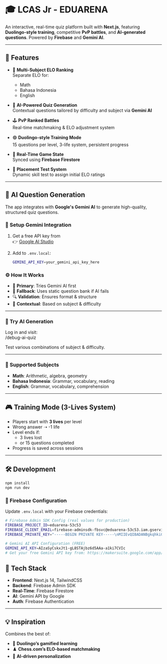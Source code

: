 # 🎓 LCAS Jr - EDUARENA

An interactive, real-time quiz platform built with **Next.js**, featuring **Duolingo-style training**, competitive **PvP battles**, and **AI-generated questions**. Powered by **Firebase** and **Gemini AI**.

---

## 🚀 Features

- 🎯 **Multi-Subject ELO Ranking**  
  Separate ELO for:
  - Math
  - Bahasa Indonesia
  - English

- 🧠 **AI-Powered Quiz Generation**  
  Contextual questions tailored by difficulty and subject via **Gemini AI**

- 🕹️ **PvP Ranked Battles**  
  Real-time matchmaking & ELO adjustment system

- 🟢 **Duolingo-style Training Mode**  
  15 questions per level, 3-life system, persistent progress

- 🔁 **Real-Time Game State**  
  Synced using **Firebase Firestore**

- 🧪 **Placement Test System**  
  Dynamic skill test to assign initial ELO ratings

---

## 🤖 AI Question Generation

The app integrates with **Google's Gemini AI** to generate high-quality, structured quiz questions.

### 🔧 Setup Gemini Integration

1. Get a free API key from  
   👉 [Google AI Studio](https://makersuite.google.com/app/apikey)

2. Add to `.env.local`:
   ```bash
   GEMINI_API_KEY=your_gemini_api_key_here


### ⚙️ How It Works

- 🧠 **Primary**: Tries Gemini AI first  
- 🧰 **Fallback**: Uses static question bank if AI fails  
- 🔍 **Validation**: Ensures format & structure  
- 🎯 **Contextual**: Based on subject & difficulty  

---

### 🧪 Try AI Generation

Log in and visit:  
/debug-ai-quiz

Test various combinations of subject & difficulty.

---

### 📝 Supported Subjects

- **Math**: Arithmetic, algebra, geometry  
- **Bahasa Indonesia**: Grammar, vocabulary, reading  
- **English**: Grammar, vocabulary, comprehension  

---

## 🎮 Training Mode (3-Lives System)

- Players start with **3 lives** per level  
- Wrong answer ➝ -1 life  
- Level ends if:
  - 3 lives lost  
  - or 15 questions completed  
- Progress is saved across sessions  

---

## 🛠️ Development

```bash
npm install
npm run dev
```
### 🔐 Firebase Configuration

Update `.env.local` with your Firebase credentials:

```bash
# Firebase Admin SDK Config (real values for production)
FIREBASE_PROJECT_ID=eduarena-53c53
FIREBASE_CLIENT_EMAIL=firebase-adminsdk-fbsvc@eduarena-53c53.iam.gserviceaccount.com
FIREBASE_PRIVATE_KEY="-----BEGIN PRIVATE KEY-----\nMIIEvQIBADANBgkqhkiG9w0BAQEFAASCBKcwggSjAgEAAoIBAQCVrQHUmjt5nDI7\naYbrOsIP9nUITEJQkF9hihJAnohm1zWnsFFtEHp8cNhJ3u40E4toIbochqvvZgEm\nMXNbxhN8DEZM4b3Vj5qTkLxns9FLd50s8LDRyUMvLIS8mKWoQQrZOU2Mr+1aeMRM\nQdA/Salvwt7IN2uprrIckmQqVnlszPnHqENIeAIsDjKZj3+BMMT6ejGZiAAEj84V\nL/JqJE9lF13ewU22LVmpszOKpRWLviHorvJFAYpdSMLOwTmjK9aav6jWdsFzCs6q\nx32/oLPj4o4ENejo1c0KZ5zE5YIRJtIpULw4xvzEUDioC+DSgLr6SFw0ptusWNpK\nHhAXkUppAgMBAAECggEALLAV3tMZtMpk2QY9yRem/zsXYB3cos8oGygtIOv0T7gr\nheCHvydvWp4ahZuwxQ2czr9bIM84oGZ1K2ESTzFJefz0NFol4pBYl3xcNB4k/AI/\nhD5snIYZsAj7rI9qzlx1D7wjIkEYfa2W9imkMnEczIiDGYYqd+P3u74dd+KPqGLp\nqC4CEAcaEsSDtcleEYntdKxcI/wszraRdLa/9YsgSZXk8hW5TqaB3quZv/zh5NNx\nilVUmRAqhOZ1KRV196AAY4LMs3r2HLJV0HNNNaEllRR0buHmHZTg64uDbZdJ4FDV\nc3ym3QZnMvtEQzgnkAOd5aK0F8Aqnl+1lgvQJPmjbQKBgQDL8CRn+AbTa5kl4VBL\njkwnxxtN4SJ3RbEjC6KAWItP8jv+5BxuARKRbNc2/0LY1mn/A4mC08QV8oXRdnIE\nTK9S1MYsCjqkKNrZWajfk9cPCGspsu+w5x++io2p6L88YfHGy4jnSu6uD6F63o+j\n49ar+kMiN1SJdIlN5ZVlhsnHLwKBgQC74rFKqlJo1H46Vkqju7vs21KiCbEbEfTk\n9APJsk+rHidP9bPwzWcTr8ATDZR6dw+gqtX7TBLZGtlrQr110vX6vug6WCNx2fC1\nB1DB4ErqtK/noTIOuQVLmxJqlVwXMRNK66rISCRe28ugQHV9atx7jGwJzEg6qTz9\nhtvs8+ah5wKBgBJg18cO0P6oiaqiPWwxrKdBCDLigQqimy3/VGugjx1rRQDZab54\nFkZIurRYGJwV5oN2vCOwFdGsg2a299tvVbVvO1Sor1Qv4lkH/XH4jr7qEU42s+cL\nTQ8MyWtwcBtu8CzsFrBRTmUdP34lJGiulZ/186rXtaSVffIpKGd32CM9AoGBALQU\n+LdG/svpd780fD/pLZs9MDuNLIp0sJRN6d+Fn+S0dxultb2FMlnlJyVb68dhnMHz\nXDuL07jxihjLlEp9VDTsjCt31SlHqfXpOBdLgqLpYnyRvSftYMzxqjosRGMaL5Ks\nxTlIJEwjQU2s2q/GH+PvWJIfkc9f7MxXWS4JLDJbAoGASvOMPv+UusUjXV909+sr\nOdROka5mxPnAd5p21ApgZJIBL0RBhNexIbsbZOpINJ7upfpWqbelTewHSWaBwNz8\nwjNnoSW6eyBGKo9q/8bzCtuvm4boFRwMP+jqg3PkMWvO4b3BsFtjkJUiZWMrM8xc\n3hBD49D3QWchjBRGiuv81tY=\n-----END PRIVATE KEY-----\n"

# Gemini AI API Configuration (FREE)
GEMINI_API_KEY=AIzaSyCskxJt1-gL8STAjbz6d5AAa-a1ki7CVIc
# Get your free Gemini API key from: https://makersuite.google.com/app/apikey
```

## 📌 Tech Stack

- **Frontend**: Next.js 14, TailwindCSS  
- **Backend**: Firebase Admin SDK  
- **Real-Time**: Firebase Firestore  
- **AI**: Gemini API by Google  
- **Auth**: Firebase Authentication  

---

## 💡 Inspiration

Combines the best of:  
- 🧩 **Duolingo’s gamified learning**  
- ♟️ **Chess.com’s ELO-based matchmaking**  
- 🤖 **AI-driven personalization**




